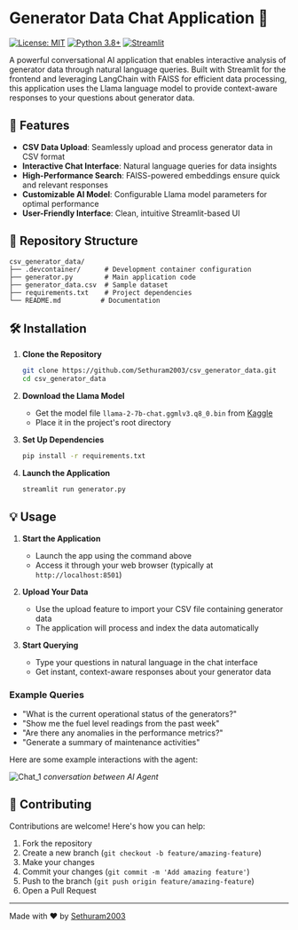 # Generator Data Chat Application 🤖

[![License: MIT](https://img.shields.io/badge/License-MIT-yellow.svg)](https://opensource.org/licenses/MIT)
[![Python 3.8+](https://img.shields.io/badge/python-3.8+-blue.svg)](https://www.python.org/downloads/)
[![Streamlit](https://img.shields.io/badge/Streamlit-FF4B4B?style=flat&logo=Streamlit&logoColor=white)](https://streamlit.io/)

A powerful conversational AI application that enables interactive analysis of generator data through natural language queries. Built with Streamlit for the frontend and leveraging LangChain with FAISS for efficient data processing, this application uses the Llama language model to provide context-aware responses to your questions about generator data.

## 🚀 Features

- **CSV Data Upload**: Seamlessly upload and process generator data in CSV format
- **Interactive Chat Interface**: Natural language queries for data insights
- **High-Performance Search**: FAISS-powered embeddings ensure quick and relevant responses
- **Customizable AI Model**: Configurable Llama model parameters for optimal performance
- **User-Friendly Interface**: Clean, intuitive Streamlit-based UI

## 📁 Repository Structure

```
csv_generator_data/
├── .devcontainer/      # Development container configuration
├── generator.py        # Main application code
├── generator_data.csv  # Sample dataset
├── requirements.txt    # Project dependencies
└── README.md          # Documentation
```

## 🛠️ Installation

1. **Clone the Repository**
   ```bash
   git clone https://github.com/Sethuram2003/csv_generator_data.git
   cd csv_generator_data
   ```

2. **Download the Llama Model**
   - Get the model file `llama-2-7b-chat.ggmlv3.q8_0.bin` from [Kaggle](https://www.kaggle.com/datasets/rodrigostallsikora/llama-2-7b-chat-ggmlv3-q8-0-bin)
   - Place it in the project's root directory

3. **Set Up Dependencies**
   ```bash
   pip install -r requirements.txt
   ```

4. **Launch the Application**
   ```bash
   streamlit run generator.py
   ```

## 💡 Usage

1. **Start the Application**
   - Launch the app using the command above
   - Access it through your web browser (typically at `http://localhost:8501`)

2. **Upload Your Data**
   - Use the upload feature to import your CSV file containing generator data
   - The application will process and index the data automatically

3. **Start Querying**
   - Type your questions in natural language in the chat interface
   - Get instant, context-aware responses about your generator data

### Example Queries

- "What is the current operational status of the generators?"
- "Show me the fuel level readings from the past week"
- "Are there any anomalies in the performance metrics?"
- "Generate a summary of maintenance activities"
  
Here are some example interactions with the agent:

![Chat_1](chat_1.png)
*conversation between AI Agent*


## 🤝 Contributing

Contributions are welcome! Here's how you can help:

1. Fork the repository
2. Create a new branch (`git checkout -b feature/amazing-feature`)
3. Make your changes
4. Commit your changes (`git commit -m 'Add amazing feature'`)
5. Push to the branch (`git push origin feature/amazing-feature`)
6. Open a Pull Request

---

Made with ❤️ by [Sethuram2003](https://github.com/Sethuram2003)
